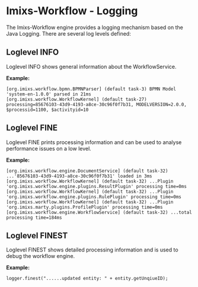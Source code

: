 # Imixs-Workflow - Logging

The Imixs-Workflow engine provides a logging mechanism based on the Java Logging. There are several log levels defined:

## Loglevel INFO

Loglevel INFO shows general information about the WorkflowService. 

**Example:**

	[org.imixs.workflow.bpmn.BPMNParser] (default task-3) BPMN Model 'system-en-1.0.0' parsed in 21ms
	[org.imixs.workflow.WorkflowKernel] (default task-27) processing=85676103-43d9-4193-a8ce-30c96f0f7b31, MODELVERSION=2.0.0, $processid=1100, $activityid=10
	

## Loglevel FINE

Loglevel FINE prints processing information and can be used to analyse performance issues on a low level.

**Example:**

	[org.imixs.workflow.engine.DocumentService] (default task-32) ...'85676103-43d9-4193-a8ce-30c96f0f7b31' loaded in 3ms
	[org.imixs.workflow.WorkflowKernel] (default task-32) ...Plugin 'org.imixs.workflow.engine.plugins.ResultPlugin' processing time=0ms
	[org.imixs.workflow.WorkflowKernel] (default task-32) ...Plugin 'org.imixs.workflow.engine.plugins.RulePlugin' processing time=0ms
	[org.imixs.workflow.WorkflowKernel] (default task-32) ...Plugin 'org.imixs.marty.plugins.ProfilePlugin' processing time=0ms
	[org.imixs.workflow.engine.WorkflowService] (default task-32) ...total processing time=184ms



## Loglevel FINEST

Loglevel FINEST shows detailed processing information and is used to debug the workflow engine. 

**Example:**

	logger.finest("......updated entity: " + entity.getUnqiueID);
